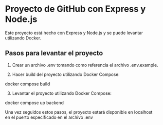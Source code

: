 # Proyecto de GitHub con Express y Node.js

Este proyecto está hecho con Express y Node.js y se puede levantar utilizando Docker.

## Pasos para levantar el proyecto

1. Crear un archivo .env tomando como referencia el archivo .env.example.

2. Hacer build del proyecto utilizando Docker Compose:

docker compose build

3. Levantar el proyecto utilizando Docker Compose:

docker compose up backend

Una vez seguidos estos pasos, el proyecto estará disponible en localhost en el puerto especificado en el archivo .env

